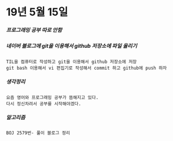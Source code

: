 ﻿# 19년 5월 15일

##### 프로그래밍 공부 따로 안함

##### 네이버 블로그에 git을 이용해서 github 저장소에 파일 올리기
    TIL을 컴퓨터로 작성하고 git을 이용해서 github 저장소에 저장
    git bash 이용해서 vi 편집기로 작성해서 commit 하고 github에 push 하자
    
##### 생각정리
    요즘 영어와 프로그래밍 공부가 뜸해지고 있다.
    다시 정신차려서 공부를 시작해야겠다.

##### 알고리즘
    BOJ 2579번- 풀이 블로그 정리
